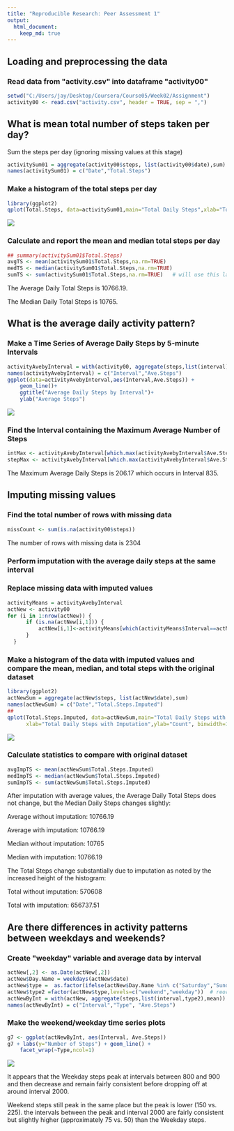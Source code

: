 ```yaml
---
title: "Reproducible Research: Peer Assessment 1"
output: 
  html_document:
    keep_md: true
---
```



## Loading and preprocessing the data
### Read data from "activity.csv" into dataframe "activity00"

```r
setwd("C:/Users/jay/Desktop/Coursera/Course05/Week02/Assignment")
activity00 <- read.csv("activity.csv", header = TRUE, sep = ",")
```

## What is mean total number of steps taken per day?

Sum the steps per day (ignoring missing values at this stage)


```r
activitySum01 = aggregate(activity00$steps, list(activity00$date),sum)
names(activitySum01) = c("Date","Total.Steps")
```
### Make a histogram of the  total steps per day


```r
library(ggplot2)
qplot(Total.Steps, data=activitySum01,main="Total Daily Steps",xlab="Total Daily Steps",ylab="Count", binwidth=1000,na.rm=TRUE)
```

![](PA1_template_files/figure-html/make_histo_raw-1.png)<!-- -->

### Calculate and report the mean and median total steps per day


```r
## summary(activitySum01$Total.Steps)
avgTS <- mean(activitySum01$Total.Steps,na.rm=TRUE)
medTS <- median(activitySum01$Total.Steps,na.rm=TRUE)
sumTS <- sum(activitySum01$Total.Steps,na.rm=TRUE)   # will use this later
```
The Average Daily Total Steps is 10766.19.

The Median Daily Total Steps is 10765.

## What is the average daily activity pattern?

### Make a Time Series of Average Daily Steps by 5-minute Intervals


```r
activityAvebyInterval = with(activity00, aggregate(steps,list(interval),mean,na.rm=TRUE))
names(activityAvebyInterval) = c("Interval","Ave.Steps")
ggplot(data=activityAvebyInterval,aes(Interval,Ave.Steps)) + 
    geom_line()+
    ggtitle("Average Daily Steps by Interval")+
    ylab("Average Steps")
```

![](PA1_template_files/figure-html/time_series_raw-1.png)<!-- -->


### Find the Interval containing the Maximum Average Number of Steps


```r
intMax <- activityAvebyInterval[which.max(activityAvebyInterval$Ave.Steps),1 ]
stepMax <- activityAvebyInterval[which.max(activityAvebyInterval$Ave.Steps),2 ]
```

The Maximum Average Daily Steps is 206.17 which occurs in Interval 835.


## Imputing missing values

### Find the total number of rows with missing data


```r
missCount <- sum(is.na(activity00$steps))
```

The number of rows with missing data is 2304


### Perform imputation with the average daily steps at the same interval
### Replace missing data with imputed values


```r
activityMeans = activityAvebyInterval
actNew <- activity00
for (i in 1:nrow(actNew)) {
      if (is.na(actNew[i,1])) {
          actNew[i,1]<-activityMeans[which(activityMeans$Interval==actNew[i,3]),2]
      }
  }
```

### Make a histogram of the data with imputed values and compare the mean, median, and total steps with the original dataset



```r
library(ggplot2)
actNewSum = aggregate(actNew$steps, list(actNew$date),sum)
names(actNewSum) = c("Date","Total.Steps.Imputed")
##
qplot(Total.Steps.Imputed, data=actNewSum,main="Total Daily Steps with Imputation",
      xlab="Total Daily Steps with Imputation",ylab="Count", binwidth=1000)
```

![](PA1_template_files/figure-html/make_histo_impute-1.png)<!-- -->

### Calculate statistics to compare with original dataset


```r
avgImpTS <- mean(actNewSum$Total.Steps.Imputed)
medImpTS <- median(actNewSum$Total.Steps.Imputed)
sumImpTS <- sum(actNewSum$Total.Steps.Imputed)
```

After imputation with average values, the Average Daily Total Steps does not change, but the Median Daily Steps changes slightly:

Average without imputation: 10766.19

Average with imputation: 10766.19

Median without imputation: 10765

Median with imputation: 10766.19

The Total Steps change substantially due to imputation as noted by the increased height of the histogram:

Total without imputation: 570608

Total with imputation: 656737.51



## Are there differences in activity patterns between weekdays and weekends?

### Create "weekday" variable and average data by interval


```r
actNew[,2] <- as.Date(actNew[,2])
actNew$Day.Name = weekdays(actNew$date)
actNew$type =  as.factor(ifelse(actNew$Day.Name %in% c("Saturday","Sunday"),"weekend","weekday"))
actNew$type2 =factor(actNew$type,levels=c("weekend","weekday"))  # reorder for plot
actNewByInt = with(actNew, aggregate(steps,list(interval,type2),mean))
names(actNewByInt) = c("Interval","Type", "Ave.Steps")
```

### Make the weekend/weekday time series plots


```r
g7 <- ggplot(actNewByInt, aes(Interval, Ave.Steps))
g7 + labs(y="Number of Steps") + geom_line() + 
    facet_wrap(~Type,ncol=1)
```

![](PA1_template_files/figure-html/time_series_weekday-1.png)<!-- -->

It appears that the Weekday steps peak at intervals between 800 and 900 and then decrease and remain fairly consistent before dropping off at around interval 2000.

Weekend steps still peak in the same place but the peak is lower (150 vs. 225). the intervals between the peak and interval 2000 are fairly consistent but slightly higher (approximately 75 vs. 50) than the Weekday steps.
